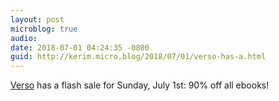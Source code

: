 ```yaml
---
layout: post
microblog: true
audio: 
date: 2018-07-01 04:24:35 -0800
guid: http://kerim.micro.blog/2018/07/01/verso-has-a.html
---
```

[Verso](https://www.versobooks.com/blogs/3895-ebook-flash-sale-90-off) has a flash sale for Sunday, July 1st: 90% off all ebooks!
